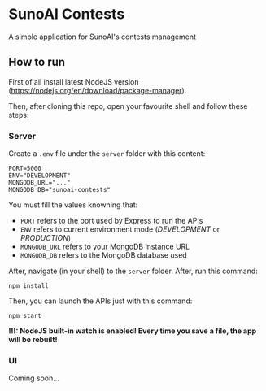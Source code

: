 # SunoAI Contests

A simple application for SunoAI's contests management

## How to run

First of all install latest NodeJS version (https://nodejs.org/en/download/package-manager).

Then, after cloning this repo, open your favourite shell and follow these steps:

### Server

Create a `.env` file under the `server` folder with this content:

```env
PORT=5000
ENV="DEVELOPMENT"
MONGODB_URL="..."
MONGODB_DB="sunoai-contests"
```

You must fill the values knowning that:

- `PORT` refers to the port used by Express to run the APIs
- `ENV` refers to current environment mode (_DEVELOPMENT_ or _PRODUCTION_)
- `MONGODB_URL` refers to your MongoDB instance URL
- `MONGODB_DB` refers to the MongoDB database used

After, navigate (in your shell) to the `server` folder. After, run this command:

```shell
npm install
```

Then, you can launch the APIs just with this command:

```shell
npm start
```

**!!!: NodeJS built-in watch is enabled! Every time you save a file, the app will be rebuilt!**

### UI

Coming soon...
